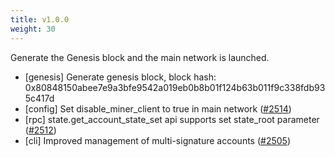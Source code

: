 ```yaml
---
title: v1.0.0
weight: 30
---
```



Generate the Genesis block and the main network is launched.

<!--more-->

* [genesis] Generate genesis block, block hash: 0x80848150abee7e9a3bfe9542a019eb0b8b01f124b63b011f9c338fdb935c417d
* [config] Set disable_miner_client to true in main network ([#2514](https://github.com/starcoinorg/starcoin/pull/2514))
* [rpc] state.get_account_state_set api supports set state_root parameter ([#2512](https://github.com/starcoinorg/starcoin/pull/2512))
* [cli] Improved management of multi-signature accounts  ([#2505](https://github.com/starcoinorg/starcoin/pull/2505))
